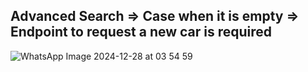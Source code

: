 ## Advanced Search => Case when it is empty => Endpoint to request a new car is required

![WhatsApp Image 2024-12-28 at 03 54 59](https://github.com/user-attachments/assets/bf8bc83d-a71e-441d-9a0d-1871119169ed)
